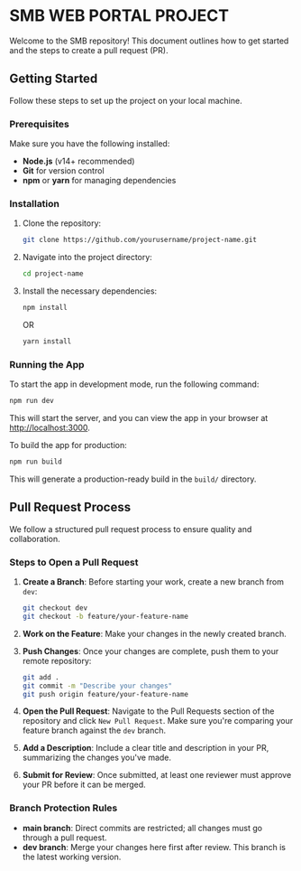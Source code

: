 # SMB WEB PORTAL PROJECT

Welcome to the SMB repository! This document outlines how to get started and the steps to create a pull request (PR).

## Getting Started

Follow these steps to set up the project on your local machine.

### Prerequisites

Make sure you have the following installed:
- **Node.js** (v14+ recommended)
- **Git** for version control
- **npm** or **yarn** for managing dependencies

### Installation

1. Clone the repository:
    ```bash
    git clone https://github.com/yourusername/project-name.git
    ```

2. Navigate into the project directory:
    ```bash
    cd project-name
    ```

3. Install the necessary dependencies:
    ```bash
    npm install
    ```
    OR
    ```bash
    yarn install
    ```

### Running the App

To start the app in development mode, run the following command:
```bash
npm run dev
```
This will start the server, and you can view the app in your browser at [http://localhost:3000](http://localhost:3000).

To build the app for production:
```bash
npm run build
```
This will generate a production-ready build in the `build/` directory.

## Pull Request Process

We follow a structured pull request process to ensure quality and collaboration.

### Steps to Open a Pull Request

1. **Create a Branch**: Before starting your work, create a new branch from `dev`:
    ```bash
    git checkout dev
    git checkout -b feature/your-feature-name
    ```

2. **Work on the Feature**: Make your changes in the newly created branch.

3. **Push Changes**: Once your changes are complete, push them to your remote repository:
    ```bash
    git add .
    git commit -m "Describe your changes"
    git push origin feature/your-feature-name
    ```

4. **Open the Pull Request**: Navigate to the Pull Requests section of the repository and click `New Pull Request`. Make sure you're comparing your feature branch against the `dev` branch.

5. **Add a Description**: Include a clear title and description in your PR, summarizing the changes you've made.

6. **Submit for Review**: Once submitted, at least one reviewer must approve your PR before it can be merged.

### Branch Protection Rules

- **main branch**: Direct commits are restricted; all changes must go through a pull request.
- **dev branch**: Merge your changes here first after review. This branch is the latest working version.
